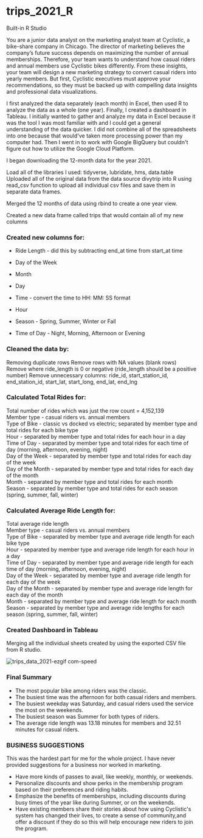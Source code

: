 # trips_2021_R
Built-in R Studio

You are a junior data analyst on the marketing analyst team at Cyclistic, a bike-share company in Chicago. The director of marketing believes the company’s future success depends on maximizing the number of annual memberships. Therefore, your team wants to understand how casual riders and annual members use Cyclistic bikes differently. From these insights, your team will design a new marketing strategy to convert casual riders into yearly members. But first, Cyclistic executives must approve your recommendations, so they must be backed up with compelling data insights and professional data visualizations.

I first analyzed the data separately (each month) in Excel, then used R to analyze the data as a whole (one year). Finally, I created a dashboard in Tableau.
I initially wanted to gather and analyze my data in Excel because it was the tool I was most familiar with and I could get a general understanding of the data quicker. I did not combine all of the spreadsheets into one because that would've taken more processing power than my computer had.  Then I went in to work with Google BigQuery but couldn't figure out how to utilize the Google Cloud Platform.

I began downloading the 12-month data for the year 2021.

Load all of the libraries I used: tidyverse, lubridate, hms, data.table 
Uploaded all of the original data from the data source divytrip into R using read_csv function to upload all individual csv files and save them in separate data frames.

Merged the 12 months of data using rbind to create a one year view.

Created a new data frame called trips that would contain all of my new columns 

### Created new columns for:

- Ride Length - did this by subtracting end_at time from start_at time
- Day of the Week 
- Month 
- Day 

- Time - convert the time to HH: MM: SS format
- Hour 

- Season - Spring, Summer, Winter or Fall

- Time of Day - Night, Morning, Afternoon or Evening

### Cleaned the data by:

Removing duplicate rows
Remove rows with NA values (blank rows)
Remove where ride_length is 0 or negative (ride_length should be a positive number)
Remove unnecessary columns: ride_id, start_station_id, end_station_id, start_lat, start_long, end_lat, end_lng

### Calculated Total Rides for:

Total number of rides which was just the row count = 4,152,139 <br>
Member type - casual riders vs. annual members <br>
Type of Bike - classic vs docked vs electric; separated by member type and total rides for each bike type <br>
Hour - separated by member type and total rides for each hour in a day <br>
Time of Day - separated by member type and total rides for each time of day (morning, afternoon, evening, night) <br>
Day of the Week - separated by member type and total rides for each day of the week <br>
Day of the Month - separated by member type and total rides for each day of the month <br>
Month - separated by member type and total rides for each month <br>
Season - separated by member type and total rides for each season (spring,  summer, fall, winter) <br>

### Calculated Average Ride Length for:

Total average ride length <br>
Member type - casual riders vs. annual members  <br>
Type of Bike - separated by member type and average ride length for each bike type <br>
Hour - separated by member type and average ride length for each hour in a day <br>
Time of Day - separated by member type and average ride length for each time of day (morning, afternoon, evening, night) <br>
Day of the Week - separated by member type and average ride length for each day of the week <br>
Day of the Month - separated by member type and average ride length for each day of the month <br>
Month - separated by member type and average ride length for each month <br>
Season - separated by member type and average ride lengths for each season (spring,  summer, fall, winter) <br>

### Created Dashboard in Tableau

Merging all the individual sheets created by using the exported CSV file from R studio. <br>

![trips_data_2021-ezgif com-speed](https://github.com/user-attachments/assets/4e2ea5ab-4a38-4b5f-bcf3-c76fdbfabc3e)


### Final Summary
- The most popular bike among riders was the classic. <br>
- The busiest time was the afternoon for both casual riders and members.  <br>
- The busiest weekday was Saturday, and casual riders used the service the most on the weekends.  <br>
- The busiest season was Summer for both types of riders.  <br>
- The average ride length was 13.18 minutes for members and 32.51 minutes for casual riders.  <br>

### BUSINESS SUGGESTIONS
This was the hardest part for me for the whole project. I have never provided suggestions for a business nor worked in marketing. <br>
- Have more kinds of passes to avail, like weekly, monthly, or weekends.
- Personalize discounts and show perks in the membership program based on their preferences and riding habits.
- Emphasize the benefits of memberships, including discounts during busy times of the year like during Summer, or on the weekends. 
- Have existing members share their stories about how using Cyclistic's system has changed their lives, to create a sense of community,and  offer a discount if they do so this will help encourage new riders to join the program. 
